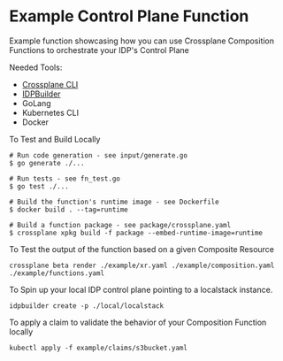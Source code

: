 # Example Control Plane Function

Example function showcasing how you can use Crossplane Composition Functions to orchestrate your IDP's Control Plane

Needed Tools:
* [Crossplane CLI](https://docs.crossplane.io/latest/cli/#installing-the-cli)
* [IDPBuilder](https://cnoe.io/docs/reference-implementation/installations/idpbuilder)
* GoLang
* Kubernetes CLI
* Docker

To Test and Build Locally
```shell
# Run code generation - see input/generate.go
$ go generate ./...

# Run tests - see fn_test.go
$ go test ./...

# Build the function's runtime image - see Dockerfile
$ docker build . --tag=runtime

# Build a function package - see package/crossplane.yaml
$ crossplane xpkg build -f package --embed-runtime-image=runtime
```

To Test the output of the function based on a given Composite Resource
```shell
crossplane beta render ./example/xr.yaml ./example/composition.yaml ./example/functions.yaml
```

To Spin up your local IDP control plane pointing to a localstack instance.
```shell
idpbuilder create -p ./local/localstack
```

To apply a claim to validate the behavior of your Composition Function locally
```shell
kubectl apply -f example/claims/s3bucket.yaml
```